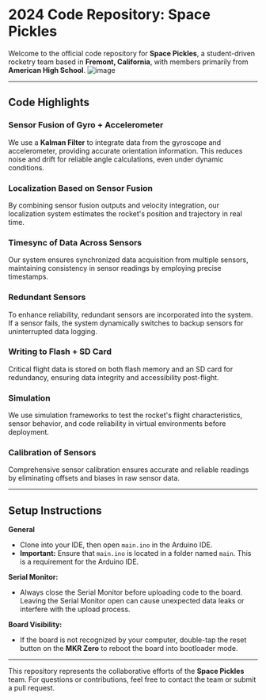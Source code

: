 # **2024 Code Repository: Space Pickles**

Welcome to the official code repository for **Space Pickles**, a student-driven rocketry team based in **Fremont, California**, with members primarily from **American High School**.
![image](https://github.com/user-attachments/assets/37b6efee-77e0-403f-8f94-fd2e68476cfa)

---

## **Code Highlights**

### **Sensor Fusion of Gyro + Accelerometer**
We use a **Kalman Filter** to integrate data from the gyroscope and accelerometer, providing accurate orientation information. This reduces noise and drift for reliable angle calculations, even under dynamic conditions.

### **Localization Based on Sensor Fusion**
By combining sensor fusion outputs and velocity integration, our localization system estimates the rocket's position and trajectory in real time.

### **Timesync of Data Across Sensors**
Our system ensures synchronized data acquisition from multiple sensors, maintaining consistency in sensor readings by employing precise timestamps.

### **Redundant Sensors**
To enhance reliability, redundant sensors are incorporated into the system. If a sensor fails, the system dynamically switches to backup sensors for uninterrupted data logging.

### **Writing to Flash + SD Card**
Critical flight data is stored on both flash memory and an SD card for redundancy, ensuring data integrity and accessibility post-flight.

### **Simulation**
We use simulation frameworks to test the rocket's flight characteristics, sensor behavior, and code reliability in virtual environments before deployment.

### **Calibration of Sensors**
Comprehensive sensor calibration ensures accurate and reliable readings by eliminating offsets and biases in raw sensor data.

---

## **Setup Instructions**

**General**
   - Clone into your IDE, then open `main.ino` in the Arduino IDE.
   - **Important:** Ensure that `main.ino` is located in a folder named `main`. This is a requirement for the Arduino IDE.

**Serial Monitor:**
   - Always close the Serial Monitor before uploading code to the board. Leaving the Serial Monitor open can cause unexpected data leaks or interfere with the upload process.

**Board Visibility:**
   - If the board is not recognized by your computer, double-tap the reset button on the **MKR Zero** to reboot the board into bootloader mode.

---

This repository represents the collaborative efforts of the **Space Pickles** team. For questions or contributions, feel free to contact the team or submit a pull request.

